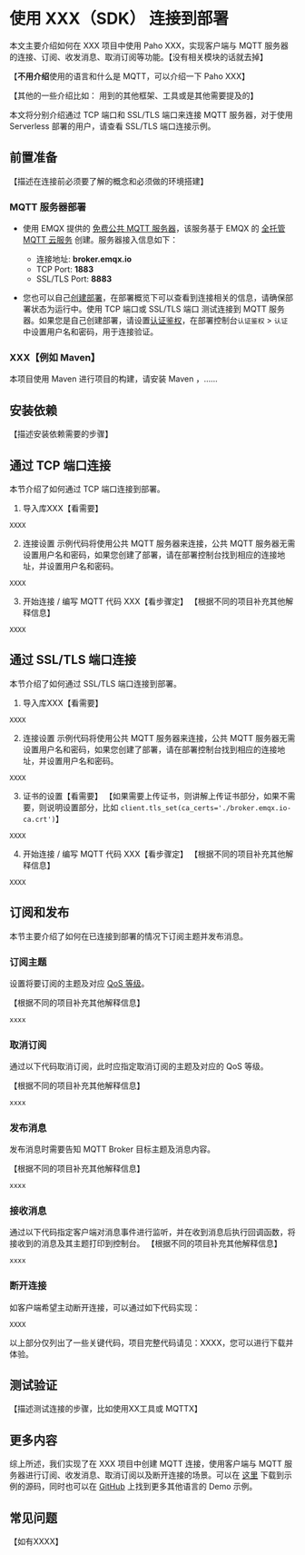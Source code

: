 # 使用 XXX（SDK） 连接到部署


本文主要介绍如何在 XXX 项目中使用 Paho XXX，实现客户端与 MQTT 服务器的连接、订阅、收发消息、取消订阅等功能。【没有相关模块的话就去掉】


【**不用介绍**使用的语言和什么是 MQTT，可以介绍一下 Paho XXX】

【其他的一些介绍比如： 用到的其他框架、工具或是其他需要提及的】


本文将分别介绍通过 TCP 端口和 SSL/TLS 端口来连接 MQTT 服务器，对于使用 Serverless 部署的用户，请查看 SSL/TLS 端口连接示例。

## 前置准备

【描述在连接前必须要了解的概念和必须做的环境搭建】

### MQTT 服务器部署

- 使用 EMQX 提供的 [免费公共 MQTT 服务器](https://www.emqx.com/zh/mqtt/public-mqtt5-broker)，该服务基于 EMQX 的 [全托管 MQTT 云服务](https://www.emqx.com/zh) 创建。服务器接入信息如下：

  + 连接地址: **broker.emqx.io**
  + TCP Port: **1883**
  + SSL/TLS Port: **8883**

- 您也可以自己[创建部署](../create/overview.md)，在部署概览下可以查看到连接相关的信息，请确保部署状态为运行中。使用 TCP 端口或 SSL/TLS 端口  测试连接到 MQTT 服务器。如果您是自己创建部署，请设置[认证鉴权](../deployments/auth_overview.md)，在部署控制台`认证鉴权` > `认证` 中设置用户名和密码，用于连接验证。

### XXX【例如 Maven】

本项目使用 Maven 进行项目的构建，请安装 Maven ，……

## 安装依赖

【描述安装依赖需要的步骤】

## 通过 TCP 端口连接
本节介绍了如何通过 TCP 端口连接到部署。


1. 导入库XXX【看需要】

  ```
  XXXX
  ```

2. 连接设置
    示例代码将使用公共 MQTT 服务器来连接，公共 MQTT 服务器无需设置用户名和密码，如果您创建了部署，请在部署控制台找到相应的连接地址，并设置用户名和密码。

  ```
  XXXX
  ```

3. 开始连接 / 编写 MQTT 代码 XXX【看步骤定】
    【根据不同的项目补充其他解释信息】

  ```
  XXXX
  ```


## 通过 SSL/TLS 端口连接
本节介绍了如何通过 SSL/TLS 端口连接到部署。


1. 导入库XXX【看需要】

  ```
  XXXX
  ```

2. 连接设置
    示例代码将使用公共 MQTT 服务器来连接，公共 MQTT 服务器无需设置用户名和密码，如果您创建了部署，请在部署控制台找到相应的连接地址，并设置用户名和密码。

  ```
  XXXX
  ```

3. 证书的设置【看需要】
    【如果需要上传证书，则讲解上传证书部分，如果不需要，则说明设置部分，比如
    `client.tls_set(ca_certs='./broker.emqx.io-ca.crt')`】

  ```
  XXXX
  ```

4. 开始连接 / 编写 MQTT 代码 XXX【看步骤定】
    【根据不同的项目补充其他解释信息】

  ```
  XXXX
  ```

## 订阅和发布

本节主要介绍了如何在已连接到部署的情况下订阅主题并发布消息。

### 订阅主题

设置将要订阅的主题及对应 [QoS 等级](https://www.emqx.com/zh/blog/introduction-to-mqtt-qos)。

【根据不同的项目补充其他解释信息】

```js
xxxx
```

### 取消订阅

通过以下代码取消订阅，此时应指定取消订阅的主题及对应的 QoS 等级。

【根据不同的项目补充其他解释信息】

```js
xxxx
```

### 发布消息

发布消息时需要告知 MQTT Broker 目标主题及消息内容。

【根据不同的项目补充其他解释信息】

```js
xxxx
```

### 接收消息

通过以下代码指定客户端对消息事件进行监听，并在收到消息后执行回调函数，将接收到的消息及其主题打印到控制台。
【根据不同的项目补充其他解释信息】

```js
xxxx
```

### 断开连接

如客户端希望主动断开连接，可以通过如下代码实现：

```
XXXX
```

以上部分仅列出了一些关键代码，项目完整代码请见：XXXX，您可以进行下载并体验。

## 测试验证

【描述测试连接的步骤，比如使用XX工具或 MQTTX】


## 更多内容

综上所述，我们实现了在 XXX 项目中创建 MQTT 连接，使用客户端与 MQTT 服务器进行订阅、收发消息、取消订阅以及断开连接的场景。可以在 [这里](https://github.com/emqx/MQTT-Client-Examples/tree/master/mqtt-client-ESP8266) 下载到示例的源码，同时也可以在 [GitHub](https://github.com/emqx/MQTT-Client-Examples) 上找到更多其他语言的 Demo 示例。

## 常见问题
【如有XXXX】
